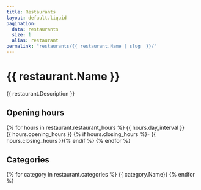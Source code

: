 ```yaml
---
title: Restaurants
layout: default.liquid
pagination:
  data: restaurants
  size: 1
  alias: restaurant
permalink: "restaurants/{{ restaurant.Name | slug  }}/"
---
```


# {{ restaurant.Name }}

{{ restaurant.Description }}

## Opening hours

{% for hours in restaurant.restaurant_hours %}
{{ hours.day_interval }}<br/>
{{ hours.opening_hours }}
{% if hours.closing_hours %}<span>- {{ hours.closing_hours }}</span>{% endif %}
{% endfor %}

## Categories

{% for category in restaurant.categories %}
{{ category.Name}}
{% endfor %}
